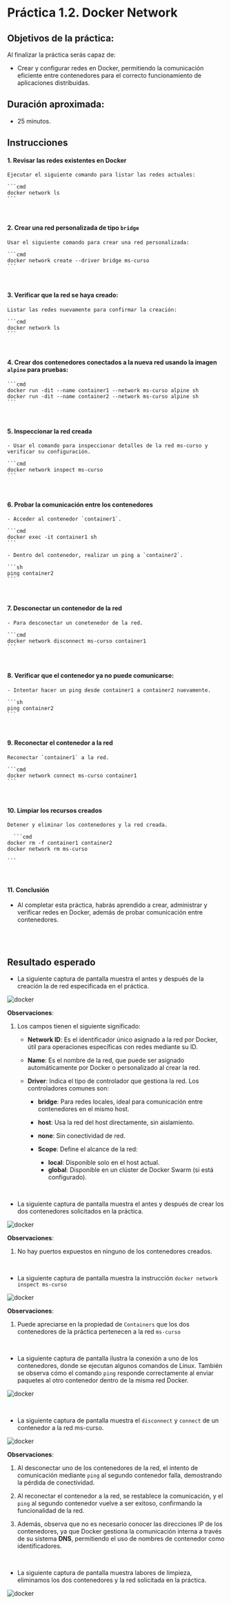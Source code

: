 # Práctica 1.2. Docker Network

## Objetivos de la práctica:
Al finalizar la práctica serás capaz de:
- Crear y configurar redes en Docker, permitiendo la comunicación eficiente entre contenedores para el correcto funcionamiento de aplicaciones distribuidas.

## Duración aproximada:
- 25 minutos.

## Instrucciones

#### 1. Revisar las redes existentes en Docker


    Ejecutar el siguiente comando para listar las redes actuales:

    ```cmd
    docker network ls
    ```

<br/>



#### 2. Crear una red personalizada de tipo `bridge`

    Usar el siguiente comando para crear una red personalizada:

    ```cmd
    docker network create --driver bridge ms-curso
    ```

<br/>

#### 3. Verificar que la red se haya creado:

    Listar las redes nuevamente para confirmar la creación:

    ```cmd
    docker network ls
    ```

<br/>

#### 4. Crear dos contenedores conectados a la nueva red usando la imagen `alpine` para pruebas:

    ```cmd
    docker run -dit --name container1 --network ms-curso alpine sh
    docker run -dit --name container2 --network ms-curso alpine sh
    ```

<br/>

#### 5. Inspeccionar la red creada

    - Usar el comando para inspeccionar detalles de la red ms-curso y verificar su configuración.

    ```cmd
    docker network inspect ms-curso
    ``` 
<br/>

#### 6. Probar la comunicación entre los contenedores

    - Acceder al contenedor `container1`.

    ```cmd
    docker exec -it container1 sh
    ```

    - Dentro del contenedor, realizar un ping a `container2`.

    ```sh
    ping container2
    ```

<br/>

#### 7. Desconectar un contenedor de la red

    - Para desconectar un conetenedor de la red.

    ```cmd
    docker network disconnect ms-curso container1
    ```

<br/>

#### 8. Verificar que el contenedor ya no puede comunicarse:

    - Intentar hacer un ping desde container1 a container2 nuevamente.

    ```sh
    ping container2
    ```

<br/>

#### 9. Reconectar el contenedor a la red

    Reconectar `container1` a la red.

    ```cmd
    docker network connect ms-curso container1
    ```

<br/>

#### 10. Limpiar los recursos creados

    Detener y eliminar los contenedores y la red creada.

      ```cmd
    docker rm -f container1 container2
    docker network rm ms-curso

    ```

<br/>

#### 11. Conclusión

- Al completar esta práctica, habrás aprendido a crear, administrar y verificar redes en Docker, además de probar comunicación entre contenedores.

<br/>

<br/>

## Resultado esperado

- La siguiente captura de pantalla muestra el antes y después de la creación la de red especificada en el práctica.

![docker](../images/u1_2_1.png)


**Observaciones**:

1. Los campos tienen el siguiente significado:

    - **Network ID**: Es el identificador único asignado a la red por Docker, útil para operaciones específicas con redes mediante su ID.

    - **Name**: Es el nombre de la red, que puede ser asignado automáticamente por Docker o personalizado al crear la red.

    - **Driver**: Indica el tipo de controlador que gestiona la red. Los controladores comunes son:

        - **bridge**: Para redes locales, ideal para comunicación entre contenedores en el mismo host.
        - **host**: Usa la red del host directamente, sin aislamiento.
        - **none**: Sin conectividad de red.
        - **Scope**: Define el alcance de la red:

            - **local**: Disponible solo en el host actual.
            - **global**: Disponible en un clúster de Docker Swarm (si está configurado).

<br/>

- La siguiente captura de pantalla muestra el antes y después de crear los dos contenedores solicitados en la práctica.

![docker](../images/u1_2_2.png)

**Observaciones**:

1. No hay puertos expuestos en ninguno de los contenedores creados.

<br/>

- La siguiente captura de pantalla muestra la instrucción `docker network inspect ms-curso`

![docker](../images/u1_2_3.png)

**Observaciones**:

1. Puede apreciarse en la propiedad de `Containers` que los dos contenedores de la práctica pertenecen a la red `ms-curso`

<br/>

- La siguiente captura de pantalla ilustra la conexión a uno de los contenedores, donde se ejecutan algunos comandos de Linux. También se observa cómo el comando `ping` responde correctamente al enviar paquetes al otro contenedor dentro de la misma red Docker.

![docker](../images/u1_2_4.png)

<br/>

- La siguiente captura de pantalla muestra el `disconnect` y `connect` de un contenedor a la red ms-curso.

![docker](../images/u1_2_5.png)

**Observaciones**:

1. Al desconectar uno de los contenedores de la red, el intento de comunicación mediante `ping` al segundo contenedor falla, demostrando la pérdida de conectividad.

2. Al reconectar el contenedor a la red, se restablece la comunicación, y el `ping` al segundo contenedor vuelve a ser exitoso, confirmando la funcionalidad de la red.

3. Además, observa que no es necesario conocer las direcciones IP de los contenedores, ya que Docker gestiona la comunicación interna a través de su sistema **DNS**, permitiendo el uso de nombres de contenedor como identificadores.


<br/>

- La siguiente captura de pantalla muestra labores de limpieza, eliminamos los dos contenedores y la red solicitada en la práctica.

![docker](../images/u1_2_6.png)

<br/>

